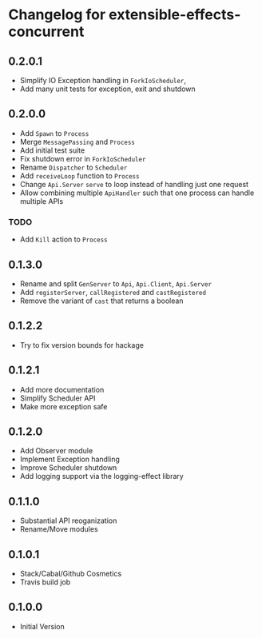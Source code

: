 # Changelog for extensible-effects-concurrent


## 0.2.0.1

  * Simplify IO Exception handling in `ForkIoScheduler`,
  * Add many unit tests for exception, exit and shutdown

## 0.2.0.0

  * Add `Spawn` to `Process`
  * Merge `MessagePassing` and `Process`
  * Add initial test suite
  * Fix shutdown error in `ForkIoScheduler`
  * Rename `Dispatcher` to `Scheduler`
  * Add `receiveLoop` function to `Process`
  * Change `Api.Server` `serve` to loop instead of handling just one request
  * Allow combining multiple `ApiHandler` such that one process can handle
    multiple APIs

### TODO
  * Add `Kill` action to `Process`

## 0.1.3.0

  * Rename and split `GenServer` to `Api`, `Api.Client`, `Api.Server`
  * Add `registerServer`, `callRegistered` and `castRegistered`
  * Remove the variant of `cast` that returns a boolean

## 0.1.2.2
  * Try to fix version bounds for hackage

## 0.1.2.1
  * Add more documentation
  * Simplify Scheduler API
  * Make more exception safe

## 0.1.2.0

  * Add Observer module
  * Implement Exception handling
  * Improve Scheduler shutdown
  * Add logging support via the logging-effect library

## 0.1.1.0

  * Substantial API reoganization
  * Rename/Move modules

## 0.1.0.1

  * Stack/Cabal/Github Cosmetics
  * Travis build job

## 0.1.0.0

  * Initial Version
